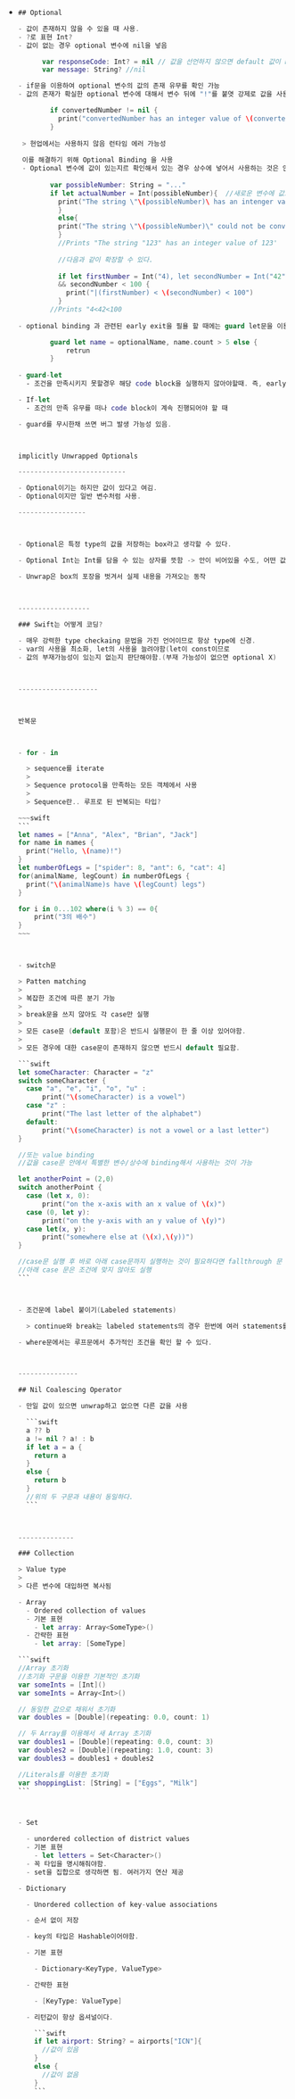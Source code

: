 - ~~~swift
  ## Optional

  - 값이 존재하지 않을 수 있을 때 사용.
  - ?로 표현 Int?
  - 값이 없는 경우 optional 변수에 nil을 넣음
  
        var responseCode: Int? = nil // 값을 선언하지 않으면 default 값이 nil
        var message: String? //nil
  
  - if문을 이용하여 optional 변수의 값의 존재 유무를 확인 가능
  - 값의 존재가 확실한 optional 변수에 대해서 변수 뒤에 "!"를 붙엿 강제로 값을 사용하게 할 수 있음.
  
          if convertedNumber != nil {
            print("convertedNumber has an integer value of \(convertedNumber)")
          }
          
   > 현업에서는 사용하지 않음 런타임 에러 가능성
   
   이를 해결하기 위해 Optional Binding 을 사용
   - Optional 변수에 값이 있는지르 확인해서 있는 경우 상수에 넣어서 사용하는 것은 안전학 코딩할 수 있는 중요한 방법이며 이를 위한 문법을 제공
   
          var possibleNumber: String = "..."
          if let actualNumber = Int(possibleNumber){  //새로운 변수에 값으 넣었을 때 값이 있으면
            print("The string \"\(possibleNumber)\ has an intenger value of \(actualNumber)"
            }
            else{
            print("The string \"\(possibleNumber)\" could not be converted to an integer")
            }
            //Prints "The string "123" has an integer value of 123'
            
            //다음과 같이 확장할 수 있다.
            
            if let firstNumber = Int("4), let secondNumber = Int("42"), firstNumber < secondeNumber
            && secondNumber < 100 {
              print("|(firstNumber) < \(secondNumber) < 100")
            }
          //Prints "4<42<100
          
  - optional binding 과 관련된 early exit을 필욜 할 때에는 guard let문을 이용
  
          guard let name = optionalName, name.count > 5 else {
              retrun
          }
          
  - guard-let
    - 조건을 만족시키지 못할경우 해당 code block을 실행하지 않아야할때. 즉, early exit 필요할 때.
  
  - If-let
    - 조건의 만족 유무를 떠나 code block이 계속 진행되어야 할 때
  
  - guard를 무시한채 쓰면 버그 발생 가능성 있음.
  
  
  
  implicitly Unwrapped Optionals
  
  ---------------------------
  
  - Optional이기는 하지만 값이 있다고 여김.
  - Optional이지만 일반 변수처럼 사용.
  
  -----------------
  
  
  
  - Optional은 특정 type의 값을 저장하는 box라고 생각할 수 있다.
  
  - Optional Int는 Int를 담을 수 있는 상자를 뜻함 -> 안이 비어있을 수도, 어떤 값이 있을수도 있음
  
  - Unwrap은 box의 포장을 벗겨서 실제 내용을 가져오는 동작
  
    
  
  ------------------
  
  ### Swift는 어떻게 코딩?
  
  - 매우 강력한 type checkaing 문법을 가진 언어이므로 항상 type에 신경.
  - var의 사용을 최소화, let의 사용을 늘려야함(let이 const이므로
  - 값의 부재가능성이 있는지 없는지 판단해야함.(부재 가능성이 없으면 optional X)
  
  
  
  --------------------
  
  
  
  반복문
  
  
  
  - for - in
  
    > sequence를 iterate
    >
    > Sequence protocol을 만족하는 모든 객체에서 사용
    >
    > Sequence란.. 루프로 된 반복되는 타입?
  
  ​~~~swift
  ```
  let names = ["Anna", "Alex", "Brian", "Jack"]
  for name in names {
    print("Hello, \(name)!")
  }
  let numberOfLegs = ["spider": 8, "ant": 6, "cat": 4]
  for(animalName, legCount) in numberOfLegs {
    print("\(animalName)s have \(legCount) legs")
  }
  
  for i in 0...102 where(i % 3) == 0{
      print("3의 배수")
  }
  ​~~~
  
  
  
  - switch문
  
  > Patten matching
  >
  > 복잡한 조건에 따른 분기 가능
  >
  > break문을 쓰지 않아도 각 case만 실행
  >
  > 모든 case문 (default 포함)은 반드시 실행문이 한 줄 이상 있어야함.
  >
  > 모든 경우에 대한 case문이 존재하지 않으면 반드시 default 필요함.
  
  ```swift
  let someCharacter: Character = "z"
  switch someCharacter {
    case "a", "e", "i", "o", "u" :
    	print("\(someCharacter) is a vowel")
    case "z" :
    	print("The last letter of the alphabet")
    default:
    	print("\(someCharacter) is not a vowel or a last letter")
  }
  
  //또는 value binding
  //값을 case문 안에서 특별한 변수/상수에 binding해서 사용하는 것이 가능
  
  let anotherPoint = (2,0)
  switch anotherPoint {
    case (let x, 0):
    	print("on the x-axis with an x value of \(x)")
    case (0, let y):
    	print("on the y-axis with an y value of \(y)")
    case let(x, y):
    	print("somewhere else at (\(x),\(y))")
  }
  
  //case문 실행 후 바로 아래 case문까지 실행하는 것이 필요하다면 fallthrough 문 사용
  //아래 case 문은 조건에 맞지 않아도 실행
  ```
  
  
  
  - 조건문에 label 붙이기(Labeled statements)
  
    > continue와 break는 labeled statements의 경우 한번에 여러 statements를 벗어날 수 있게 해줌
  
  - where문에서는 루프문에서 추가적인 조건을 확인 할 수 있다.
  
  
  
  ---------------
  
  ## Nil Coalescing Operator
  
  - 만일 값이 있으면 unwrap하고 없으면 다른 값을 사용
  
    ```swift
    a ?? b
    a != nil ? a! : b
    if let a = a {
      return a
    }
    else {
      return b
    }
    //위의 두 구문과 내용이 동일하다.
    ```
  
    
  
  --------------
  
  ### Collection
  
  > Value type
  >
  > 다른 변수에 대입하면 복사됨
  
  - Array
    - Ordered collection of values
    - 기본 표현
      - let array: Array<SomeType>()
    - 간략한 표현
      - let array: [SomeType]
  
  ```swift
  //Array 초기화
  //초기화 구문을 이용한 기본적인 초기화
  var someInts = [Int]()
  var someInts = Array<Int>()
  
  // 동일한 값으로 채워서 초기화
  var doubles = [Double](repeating: 0.0, count: 1)
  
  // 두 Array를 이용해서 새 Array 초기화
  var doubles1 = [Double](repeating: 0.0, count: 3)
  var doubles2 = [Double](repeating: 1.0, count: 3)
  var doubles3 = doubles1 + doubles2
  
  //Literals를 이용한 초기화
  var shoppingList: [String] = ["Eggs", "Milk"]
  ```
  
  
  
  - Set 
  
    - unordered collection of district values
    - 기본 표현
      - let letters = Set<Character>()
    - 꼭 타입을 명시해줘야함.
    - set을 집합으로 생각하면 됨. 여러가지 연산 제공
  
  - Dictionary
  
    - Unordered collection of key-value associations
  
    - 순서 없이 저장
  
    - key의 타입은 Hashable이어야함.
  
    - 기본 표현
  
      - Dictionary<KeyType, ValueType>
  
    - 간략한 표현
  
      - [KeyType: ValueType]
  
    - 리턴값이 항상 옵셔널이다.
  
      ```swift
      if let airport: String? = airports["ICN"]{
      	//값이 있음
      }
      else {
        //값이 없음
      }
      ```
  
      
  ~~~
